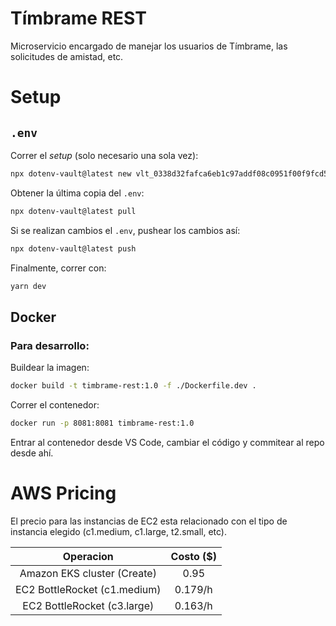 # Tímbrame REST

Microservicio encargado de manejar los usuarios de Tímbrame, las solicitudes de amistad, etc.

# Setup

## `.env`

Correr el _setup_ (solo necesario una sola vez):

```bash
npx dotenv-vault@latest new vlt_0338d32fafca6eb1c97addf08c0951f00f9fcd538e6bb7531527be3f672a366e
```

Obtener la última copia del `.env`:

```bash
npx dotenv-vault@latest pull
```

Si se realizan cambios el `.env`, pushear los cambios así:

```bash
npx dotenv-vault@latest push
```

Finalmente, correr con:

```bash
yarn dev
```

## Docker

### Para desarrollo:

Buildear la imagen:

```bash
docker build -t timbrame-rest:1.0 -f ./Dockerfile.dev .
```

Correr el contenedor:

```bash
docker run -p 8081:8081 timbrame-rest:1.0
```

Entrar al contenedor desde VS Code, cambiar el código y commitear al repo desde ahí.


# AWS Pricing
El precio para las instancias de EC2 esta relacionado con el tipo de instancia elegido (c1.medium, c1.large, t2.small, etc).

|         **Operacion**        | **Costo ($)** |
|:----------------------------:|:-------------:|
| Amazon EKS cluster (Create)  |          0.95 |
| EC2 BottleRocket (c1.medium) |       0.179/h |
| EC2 BottleRocket (c3.large)  |       0.163/h |
